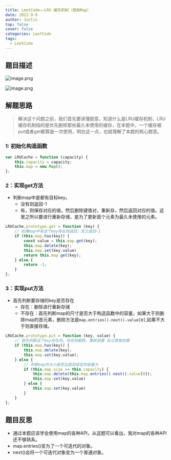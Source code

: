 ```yaml
---
title: LeetCode——LRU 缓存机制（借助Map）
date: 2021-9-9
author: Justin
top: false
cover: false
categories: LeetCode
tags:
  - LeetCode
---
```

## 题目描述
![image.png](https://img-blog.csdnimg.cn/img_convert/2334001134d15ad82ee518db33291848.png)

![image.png](https://img-blog.csdnimg.cn/img_convert/e172d2644b8e67da1bb999700ebf86ff.png)

## 解题思路
>解决这个问题之前，我们首先要读懂题意，知道什么是LRU缓存机制，LRU缓存机制指的是优先删除那些最久未使用的缓存，在本题中，一个缓存被put或者get都算是一次使用，明白这一点，也就理解了本题的核心题意。

### 1: 初始化构造函数
```js
var LRUCache = function (capacity) {
    this.capacity = capacity;
    this.map = new Map();
};
```

### 2：实现get方法
* 判断map中是都有目标key。
    * 没有则返回-1
    * 有，则保存对应的值，然后删除键值对，重新存，然后返回对应的值。这里之所以要进行重新存储，是为了更新首个元素为最久未使用的元素。

```js
LRUCache.prototype.get = function (key) {
    // 如果map中有这个key存在则返回，反之返回-1
    if (this.map.has(key)) {
        const value = this.map.get(key);
        this.map.delete(key);
        this.map.set(key,value)
        return this.map.get(key);
    } else {
        return -1;
    }
};
```

### 3：实现put方法
* 首先判断要存储的key是否存在
    * 存在：删除进行重新存储
    * 不存在：首先判断map的尺寸是否大于构造函数中的容量，如果大于则删除map的首元素，删除方法是`map.entries().next().value[0]`,如果不大于则直接存储。
    
```js
LRUCache.prototype.put = function (key, value) {
    // 首先判断这个key存在吗，存在则删除，重新放置 反之直接放置
    if (this.map.has(key)) {
        this.map.delete(key);
        this.map.set(key,value);
    } else {
        // 判断map的大小是否比题目给定的容量大
        if (this.map.size >= this.capacity) {
            this.map.delete(this.map.entries().next().value[0]);
            this.map.set(key,value)
        } else {
            this.map.set(key,value)
        }
    }
};
```

## 题目反思
* 通过本题应该学会使用map的各种API，从这题可以看出，我对map的各种API还不够熟系。
* map.entries()变为了一个可迭代的对象。
* next()会将一个可迭代对象变为一个普通对象。

